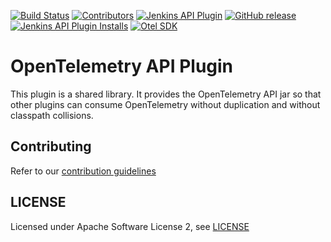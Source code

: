 [![Build Status](https://ci.jenkins.io/job/Plugins/job/opentelemetry-api-plugin/job/main/badge/icon)](https://ci.jenkins.io/job/Plugins/job/opentelemetry-api-plugin/job/main/)
[![Contributors](https://img.shields.io/github/contributors/jenkinsci/opentelemetry-api-plugin.svg)](https://github.com/jenkinsci/opentelemetry-api-plugin/graphs/contributors)
[![Jenkins API Plugin](https://img.shields.io/jenkins/plugin/v/opentelemetry.svg)](https://plugins.jenkins.io/opentelemetry-api)
[![GitHub release](https://img.shields.io/github/release/jenkinsci/opentelemetry-api-plugin.svg?label=changelog)](https://github.com/jenkinsci/opentelemetry-api-plugin/releases/latest)
[![Jenkins API Plugin Installs](https://img.shields.io/jenkins/plugin/i/opentelemetry-api.svg?color=blue)](https://plugins.jenkins.io/opentelemetry-api)
[![Otel SDK](https://img.shields.io/badge/otel--sdk-1.39.0-blue?style=flat&logo=opentelemetry)](https://github.com/open-telemetry/opentelemetry-java/releases/tag/v1.39.0)

# OpenTelemetry API Plugin

This plugin is a shared library. It provides the OpenTelemetry API jar so that other plugins can consume OpenTelemetry 
without duplication and without classpath collisions.

## Contributing

Refer to our [contribution guidelines](https://github.com/jenkinsci/.github/blob/master/CONTRIBUTING.md)

## LICENSE

Licensed under Apache Software License 2, see [LICENSE](LICENSE)
